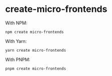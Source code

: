 # create-micro-frontends

With NPM:

```
npm create micro-frontends
```

With Yarn:

```
yarn create micro-frontends
```

With PNPM:

```
pnpm create micro-frontends
```
